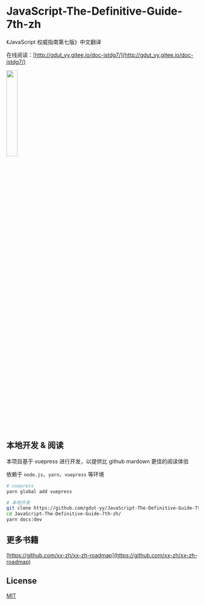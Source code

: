 # JavaScript-The-Definitive-Guide-7th-zh

《JavaScript 权威指南第七版》中文翻译

在线阅读：[http://gdut_yy.gitee.io/doc-jstdg7/](http://gdut_yy.gitee.io/doc-jstdg7/)

<img src="./docs/cover.jpg" width=24% />

## 本地开发 & 阅读

本项目基于 vuepress 进行开发，以提供比 github mardown 更佳的阅读体验

依赖于 `node.js`、`yarn`、`vuepress` 等环境

```sh
# vuepress
yarn global add vuepress

# 本地开发
git clone https://github.com/gdut-yy/JavaScript-The-Definitive-Guide-7th-zh.git
cd JavaScript-The-Definitive-Guide-7th-zh/
yarn docs:dev
```

## 更多书籍

[https://github.com/xx-zh/xx-zh-roadmap](https://github.com/xx-zh/xx-zh-roadmap)

## License

[MIT](./LICENSE)
